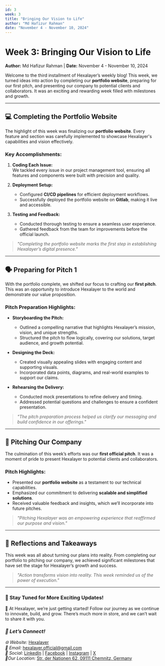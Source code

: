 ```yaml
---
id: 3
week: 3
title: "Bringing Our Vision to Life"
author: "Md Hafizur Rahman"
date: "November 4 - November 10, 2024"
---
```


# Week 3: Bringing Our Vision to Life

**Author:** Md Hafizur Rahman | **Date:** November 4 - November 10, 2024

Welcome to the third installment of Hexalayer’s weekly blog! This week, we turned ideas into action by completing our **portfolio website**, preparing for our first pitch, and presenting our company to potential clients and collaborators. It was an exciting and rewarding week filled with milestones and growth.

---

## 💻 **Completing the Portfolio Website**

The highlight of this week was finalizing our **portfolio website**. Every feature and section was carefully implemented to showcase Hexalayer's capabilities and vision effectively.

### Key Accomplishments:

1. **Coding Each Issue:**  
   We tackled every issue in our project management tool, ensuring all features and components were built with precision and quality.

2. **Deployment Setup:**

   - Configured **CI/CD pipelines** for efficient deployment workflows.
   - Successfully deployed the portfolio website on **Gitlab**, making it live and accessible.

3. **Testing and Feedback:**
   - Conducted thorough testing to ensure a seamless user experience.
   - Gathered feedback from the team for improvements before the official launch.

> _"Completing the portfolio website marks the first step in establishing Hexalayer’s digital presence."_

---

## 🗣️ **Preparing for Pitch 1**

With the portfolio complete, we shifted our focus to crafting our **first pitch**. This was an opportunity to introduce Hexalayer to the world and demonstrate our value proposition.

### Pitch Preparation Highlights:

- **Storyboarding the Pitch:**

  - Outlined a compelling narrative that highlights Hexalayer’s mission, vision, and unique strengths.
  - Structured the pitch to flow logically, covering our solutions, target audience, and growth potential.

- **Designing the Deck:**

  - Created visually appealing slides with engaging content and supporting visuals.
  - Incorporated data points, diagrams, and real-world examples to support our claims.

- **Rehearsing the Delivery:**
  - Conducted mock presentations to refine delivery and timing.
  - Addressed potential questions and challenges to ensure a confident presentation.

> _"The pitch preparation process helped us clarify our messaging and build confidence in our offerings."_

---

## 💼 **Pitching Our Company**

The culmination of this week’s efforts was our **first official pitch**. It was a moment of pride to present Hexalayer to potential clients and collaborators.

### Pitch Highlights:

- Presented our **portfolio website** as a testament to our technical capabilities.
- Emphasized our commitment to delivering **scalable and simplified solutions**.
- Received valuable feedback and insights, which we’ll incorporate into future pitches.

> _"Pitching Hexalayer was an empowering experience that reaffirmed our purpose and vision."_

---

## 🎉 **Reflections and Takeaways**

This week was all about turning our plans into reality. From completing our portfolio to pitching our company, we achieved significant milestones that have set the stage for Hexalayer’s growth and success.

> _"Action transforms vision into reality. This week reminded us of the power of execution."_

---

### 🚀 Stay Tuned for More Exciting Updates!

🌟 At Hexalayer, we’re just getting started! Follow our journey as we continue to innovate, build, and grow. There’s much more in store, and we can’t wait to share it with you.

### _💬 Let’s Connect!_

_🌐 Website:_ [Hexalayer](https://hexalayer.vercel.app/)  
_📧 Email:_ hexalayer.official@gmail.com  
_📱 Social:_ [LinkedIn](https://linkedin.com/company/hexalayer-ln) | [Facebook](https://www.facebook.com/profile.php?id=61568292851414) | [Instagram](https://instagram.com/hexalayer) | [X](https://x.com/hexalayer_x)  
_📍Our Location:_ [Str. der Nationen 62, 09111 Chemnitz, Germany](https://www.google.com/maps?q=Str.+der+Nationen+62,+09111+Chemnitz,+Germany)
